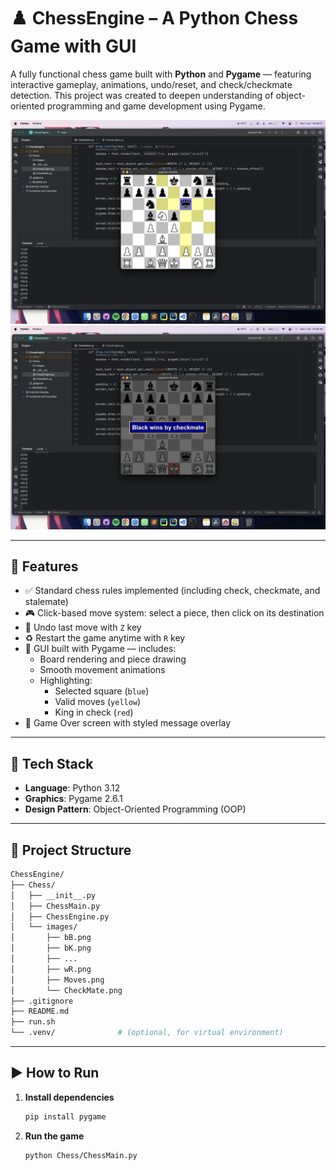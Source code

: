 # ♟️ ChessEngine – A Python Chess Game with GUI

A fully functional chess game built with **Python** and **Pygame** — featuring interactive gameplay, animations, undo/reset, and check/checkmate detection. This project was created to deepen understanding of object-oriented programming and game development using Pygame.

![Moves Screenshot](./Chess/images/Moves.png)
![Checkmate Screenshot](./Chess/images/CheckMate.png)

---

## 🚀 Features

- ✅ Standard chess rules implemented (including check, checkmate, and stalemate)
- 🎮 Click-based move system: select a piece, then click on its destination
- 🔁 Undo last move with `Z` key
- ♻️ Restart the game anytime with `R` key
- 🎨 GUI built with Pygame — includes:
  - Board rendering and piece drawing
  - Smooth movement animations
  - Highlighting:
    - Selected square (`blue`)
    - Valid moves (`yellow`)
    - King in check (`red`)
- 🏁 Game Over screen with styled message overlay

---

## 🧠 Tech Stack

- **Language**: Python 3.12
- **Graphics**: Pygame 2.6.1
- **Design Pattern**: Object-Oriented Programming (OOP)

---

## 📁 Project Structure
```bash
ChessEngine/
├── Chess/
│   ├── __init__.py
│   ├── ChessMain.py
│   ├── ChessEngine.py
│   └── images/
│       ├── bB.png
│       ├── bK.png
│       ├── ...
│       ├── wR.png
│       ├── Moves.png
│       └── CheckMate.png
├── .gitignore
├── README.md
├── run.sh
└── .venv/              # (optional, for virtual environment)
```



---

## ▶️ How to Run

1. **Install dependencies**
   ```bash
   pip install pygame
    ```
2. **Run the game**
    ```bash
   python Chess/ChessMain.py
   ```